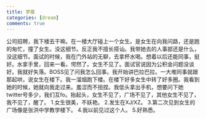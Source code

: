 ```yaml
---
title: 梦魇
categories: [dream]
comments: true
---
```


公司招聘，我下楼去干嘛。在一楼大厅碰上一个女生。是女生在向我问路，还是跑的匆忙，撞了女生。没这细节。反正我不擅长搭讪。我带她去的人事部还是什么，没这细节。面试的时候，我在门外站的无聊，去拿杯水喝。想着以后还能同事，挺好。水拿手里，回来一看。愕然了。女生不见了。面试官说因为公积金问题没谈好。我就好失落。BOSS见了问我怎么回事。我开始讲巴拉巴拉。一大堆同事就跟那起哄，说女生在楼下。我一溜烟跑下楼。在楼下好多女生中转了好多圈。我看到她的时候，她就向我走过来。羞涩而不扭捏。我低头拿出手机，想要问下她twitter号多少，我们互fo。抬起头，女生不见了，广场不见了，其他女生不见了，我不见了，醒了。
1.女生很美，不妖艳。
2.发生在XJ/XZ。
3.第二次见到女生的广场像是张洪中学教学楼下。
4.我以前见过这个人。
5.好熟悉。
